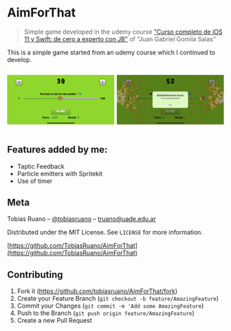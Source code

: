 # AimForThat
> Simple game developed in the udemy course ["Curso completo de iOS 11 y Swift: de cero a experto con JB"](https://www.udemy.com/ios11-swift4/) of "Juan Gabriel Gomila Salas"

This is a simple game started from an udemy course which I continued to develop.

![](header.png)

## Features added by me:
* Taptic Feedback
* Particle emitters with Spritekit
* Use of timer

## Meta

Tobias Ruano – [@tobiasruano](https://twitter.com/tobiasruano) – truano@uade.edu.ar

Distributed under the MIT License. See ``LICENSE`` for more information.

[https://github.com/TobiasRuano/AimForThat](https://github.com/TobiasRuano/AimForThat)

## Contributing

1. Fork it (<https://github.com/tobiasruano/AimForThat/fork>)
2. Create your Feature Branch (```git checkout -b feature/AmazingFeature```)
3. Commit your Changes (```git commit -m 'Add some AmazingFeature```)
4. Push to the Branch (```git push origin feature/AmazingFeature```)
5. Create a new Pull Request
